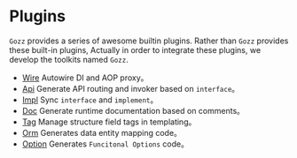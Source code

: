 # Plugins

`Gozz` provides a series of awesome builtin plugins.
Rather than `Gozz` provides these built-in plugins,
Actually in order to integrate these plugins,
we develop the toolkits named `Gozz`.

- [Wire](wire.md) Autowire DI and AOP proxy。
- [Api](api.md) Generate API routing and invoker based on `interface`。
- [Impl](impl.md) Sync `interface` and `implement`。
- [Doc](doc.md) Generate runtime documentation based on comments。
- [Tag](tag.md) Manage structure field tags in templating。
- [Orm](orm.md) Generates data entity mapping code。
- [Option](option.md) Generates `Funcitonal Options` code。